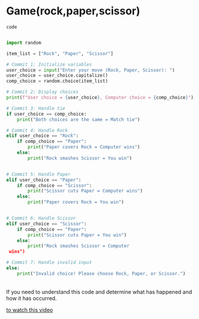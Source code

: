 # Game(rock,paper,scissor)
  
`code`
```python

import random

item_list = ["Rock", "Paper", "Scissor"]

# Commit 1: Initialize variables
user_choice = input("Enter your move (Rock, Paper, Scissor): ")
user_choice = user_choice.capitalize()
comp_choice = random.choice(item_list)

# Commit 2: Display choices
print(f"User choice = {user_choice}, Computer choice = {comp_choice}")

# Commit 3: Handle tie
if user_choice == comp_choice:
    print("Both choices are the same = Match tie")

# Commit 4: Handle Rock
elif user_choice == "Rock":
    if comp_choice == "Paper":
        print("Paper covers Rock = Computer wins")
    else:
        print("Rock smashes Scissor = You win")   


# Commit 5: Handle Paper
elif user_choice == "Paper":
    if comp_choice == "Scissor":
        print("Scissor cuts Paper = Computer wins")
    else:
        print("Paper covers Rock = You win")   


# Commit 6: Handle Scissor
elif user_choice == "Scissor":
    if comp_choice == "Paper":
        print("Scissor cuts Paper = You win")
    else:
        print("Rock smashes Scissor = Computer   
 wins")

# Commit 7: Handle invalid input
else:
    print("Invalid choice! Please choose Rock, Paper, or Scissor.")
```

######
If you need to understand this code and determine what has happened and how it has occurred.


[to watch this video](https://www.youtube.com/watch?v=OvsoAMA_P00&list=PL3JNM3ENFH-5r3mRfuIbXLRCvtNK0FhmU&index=3)
